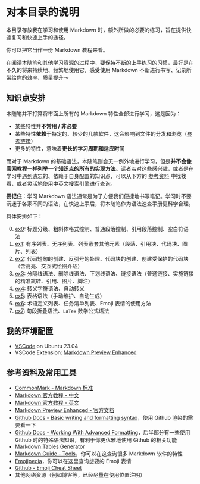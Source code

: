 # 对本目录的说明

本目录存放我在学习和使用 Markdown 时，额外所做的必要的练习，旨在提供快速复习和快速上手的途径。

你可以把它当作一份 Markdown 教程来看。

在阅读本随笔和其他学习资源的过程中，要保持不断的上手练习的习惯，最好是在不久的将来持续地、频繁地使用它，感受使用 Markdown 不断进行书写、记录所带给你的效率、质量提升～

## 知识点安排

本随笔并不打算将市面上所有的 Markdown 特性全部进行学习，这是因为：

- 某些特性并**不常用 / 非必要**
- 某些特性**依赖**于特定的、较少的几款软件，这会影响到文件的分发和浏览（[参考链接](https://www.markdownguide.org/tools/)）
- 更多的特性，意味着**更长的学习周期和适应时间**

而对于 Markdown 的基础语法，本随笔则会无一例外地进行学习，但是**并不会像官网教程一样列举一个知识点的所有的实现方法**。读者若对这些感兴趣，或者是在学习中遇到遗忘的、依赖于自身配置的知识点，可以从下方的 [参考资料](./description.md#参考资料及常用工具) 中找找看，或者灵活地使用中英文搜索引擎进行查询。

**要记住**：学习 Markdown 语法通常是为了方便我们便捷地书写笔记。学习时不要沉迷于各家不同的语法，在快速上手后，将本随笔作为语法速查手册更科学合理。

具体安排如下：

0. [ex0](./ex0.md): 标题分级、粗斜体格式控制、普通段落控制、引用段落控制、空白符语法
1. [ex1](./ex1.md): 有序列表、无序列表、列表嵌套其他元素（段落、引用块、代码块、图片、列表）
2. [ex2](./ex2.md): 代码短句的创建、反引号的处理、代码块的创建、创建受保护的代码块（含高亮、交互式绘图介绍）
3. [ex3](./ex3.md): 分隔线语法、删除线语法、下划线语法、链接语法（普通链接、实施链接的精准跳转、引用、图片、脚注）
4. [ex4](./ex4.md): 转义字符语法、自动转义
5. [ex5](./ex5.md): 表格语法（手动维护、自动生成）
6. [ex6](./ex6.md): 术语定义列表、任务清单列表、Emoji 表情的使用方法
7. [ex7](./ex7.md): 句段折叠语法、`LaTex` 数学公式语法

## 我的环境配置

- [VSCode](https://code.visualstudio.com/) on Ubuntu 23.04
- VSCode Extension: [Markdown Preview Enhanced](https://marketplace.visualstudio.com/items?itemName=shd101wyy.markdown-preview-enhanced)

## 参考资料及常用工具

- [CommonMark - Markdown 标准](https://commonmark.org/)
- [Markdown 官方教程 - 中文](https://markdown.com.cn/)
- [Markdown 官方教程 - 英文](https://www.markdownguide.org/)
- [Markdown Preview Enhanced - 官方文档](https://shd101wyy.github.io/markdown-preview-enhanced/#/)
- [Github Docs - Basic writing and formatting syntax](https://docs.github.com/en/get-started/writing-on-github/getting-started-with-writing-and-formatting-on-github/basic-writing-and-formatting-syntax)，使用 Github 渲染的需要看一下
- [Github Docs - Working With Advanced Formatting](https://docs.github.com/en/get-started/writing-on-github/working-with-advanced-formatting)，后半部分有一些使用 Github 时的特殊语法知识，有利于你更优雅地使用 Github 的相关功能
- [Markdown Tables Generator](https://www.tablesgenerator.com/markdown_tables)
- [Markdown Guide - Tools](https://www.markdownguide.org/tools/)，你可以在这查询很多 Markdown 软件的特性
- [Emojipedia](https://emojipedia.org/)，你可以在这里查询想要的 Emoji 表情
- [Github - Emoji Cheat Sheet](https://github.com/ikatyang/emoji-cheat-sheet)
- 其他网络资源（例如博客等，已经尽量在使用位置注明）

